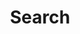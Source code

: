 ---
title: "Search" # in any language you want
layout: "search" # necessary for search
url: "/search"
summary: "search"
placeholder: "검색어를 입력하세요..."
---
